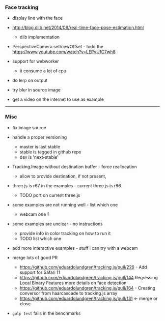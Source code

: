 ### Face tracking
- display line with the face

- http://blog.dlib.net/2014/08/real-time-face-pose-estimation.html
  - dlib implementation
- PerspectiveCamera.setViewOffset - todo the https://www.youtube.com/watch?v=LEPvUfC7wh8
- support for webworker
  - it consume a lot of cpu
- do lerp on output 
- try blur in source image
- get a video on the internet to use as example

---

### Misc
- fix image source
- handle a proper versioning
  - master is last stable
  - stable is tagged in github repo
  - dev is 'next-stable'

- Tracking.Image without destination buffer - force reallocation
  - allow to provide destination, if not present, 
- three.js is r67 in the examples - current three.js is r86
  - TODO port on current three.js
- some examples are not running well - list which one
  - webcam one ?
- some examples are unclear - no instructions 
  - provide info in color tracking on how to run it
  - TODO list which one
- add more interactive examples - stuff i can try with a webcam
- merge lots of good PR
  - https://github.com/eduardolundgren/tracking.js/pull/229 - Add support for Safari 11
  - https://github.com/eduardolundgren/tracking.js/pull/144 Regressing Local Binary Features more details on face detection
  - https://github.com/eduardolundgren/tracking.js/pull/164 - Creating conversor from haarcascade to tracking.js array
  - https://github.com/eduardolundgren/tracking.js/pull/131 <- merge or close
- ```gulp test``` fails in the benchmarks
